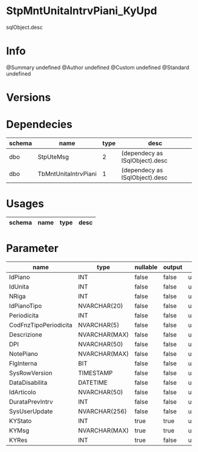 # StpMntUnitaIntrvPiani_KyUpd
sqlObject.desc

# Info 
@Summary undefined
@Author undefined
@Custom undefined
@Standard undefined
# Versions 
# Dependecies 

| schema      | name      | type       | desc          |
| ------ | -------- | -------- | ------ |
| dbo | StpUteMsg | 2 | (dependecy as ISqlObject).desc |
| dbo | TbMntUnitaIntrvPiani | 1 | (dependecy as ISqlObject).desc |
# Usages 

| schema      | name      | type       | desc          |
| ------ | -------- | -------- | ------ |
# Parameter

| name      | type      | nullable      | output       | desc          |
| ------ | -------- | -------- | -------- | ------ |
| IdPiano | INT | false | false | undefined |
| IdUnita | INT | false | false | undefined |
| NRiga | INT | false | false | undefined |
| IdPianoTipo | NVARCHAR(20) | false | false | undefined |
| Periodicita | INT | false | false | undefined |
| CodFnzTipoPeriodicita | NVARCHAR(5) | false | false | undefined |
| Descrizione | NVARCHAR(MAX) | false | false | undefined |
| DPI | NVARCHAR(50) | false | false | undefined |
| NotePiano | NVARCHAR(MAX) | false | false | undefined |
| FlgInterna | BIT | false | false | undefined |
| SysRowVersion | TIMESTAMP | false | false | undefined |
| DataDisabilita | DATETIME | false | false | undefined |
| IdArticolo | NVARCHAR(50) | false | false | undefined |
| DurataPrevIntrv | INT | false | false | undefined |
| SysUserUpdate | NVARCHAR(256) | false | false | undefined |
| KYStato | INT | true | true | undefined |
| KYMsg | NVARCHAR(MAX) | true | true | undefined |
| KYRes | INT | true | false | undefined |
